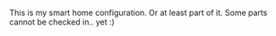 This is my smart home configuration. Or at least part of it. Some parts cannot be checked in.. yet :)


